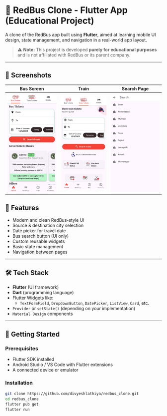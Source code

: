 # 🚌 RedBus Clone - Flutter App (Educational Project)

A clone of the RedBus app built using **Flutter**, aimed at learning mobile UI design, state management, and navigation in a real-world app layout.

> ⚠️ **Note:** This project is developed **purely for educational purposes** and is not affiliated with RedBus or its parent company.

---

## 📸 Screenshots

| Bus Screen | Train  | Search Page |
|-------------|-------------|--------------|
| ![Bus](assets/screenshots/bus_homescreen.jpg) | ![Train](assets/screenshots/train_homescreen.jpg) | ![Search](assets/screenshots/search_page.jpg) |


## 📱 Features

- Modern and clean RedBus-style UI
- Source & destination city selection
- Date picker for travel date
- Bus search button (UI only)
- Custom reusable widgets
- Basic state management
- Navigation between pages
---

## 🛠️ Tech Stack

- **Flutter** (UI framework)
- **Dart** (programming language)
- Flutter Widgets like:
  - `TextFormField`, `DropdownButton`, `DatePicker`, `ListView`, `Card`, etc.
- `Provider` or `setState()` (depending on your implementation)
- `Material Design` components

---

## 🚀 Getting Started

### Prerequisites

- Flutter SDK installed
- Android Studio / VS Code with Flutter extensions
- A connected device or emulator

### Installation

```bash
git clone https://github.com/divyeshlathiya/redbus_clone.git
cd redbus_clone
flutter pub get
flutter run
